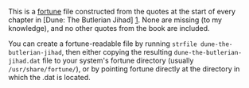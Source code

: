 This is a [fortune] file constructed from the quotes at the start of every
chapter in [Dune: The Butlerian Jihad] [1]. None are missing (to my knowledge),
and no other quotes from the book are included.

You can create a fortune-readable file by running `strfile
dune-the-butlerian-jihad`, then either copying the resulting
`dune-the-butlerian-jihad.dat` file to your system's fortune directory (usually
`/usr/share/fortune/`), or by pointing fortune directly at the directory in
which the .dat is located.

[fortune]: http://en.wikipedia.org/wiki/Fortune_%28Unix%29
[1]: http://en.wikipedia.org/wiki/Dune:_The_Butlerian_Jihad
